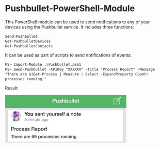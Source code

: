 # Pushbullet-PowerShell-Module

This PowerShell module can be used to send notifications to any of your devices using the Pushbullet service. It includes three functions:

    Send-Pushbullet
    Get-PushbulletDevices
    Get-PushbulletContacts

It can be used as part of scripts to send notifications of events:

    PS> Import-Module .\Pushbullet.psm1
    PS> Send-Pushbullet -APIKey "XXXXXX" -Title "Process Report" -Message "There are $(Get-Process | Measure | Select -ExpandProperty Count) processes running."

Result:

![](sample.jpg)
